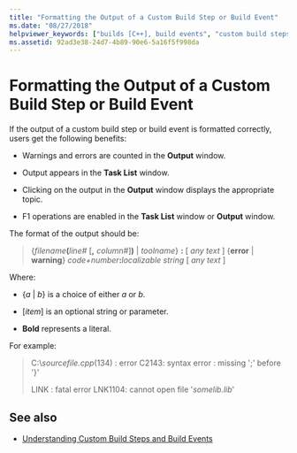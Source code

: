```yaml
---
title: "Formatting the Output of a Custom Build Step or Build Event"
ms.date: "08/27/2018"
helpviewer_keywords: ["builds [C++], build events", "custom build steps [C++], output format", "events [C++], build", "build events [C++], output format", "build steps [C++], output format", "builds [C++], custom build steps"]
ms.assetid: 92ad3e38-24d7-4b89-90e6-5a16f5f998da
---
```

# Formatting the Output of a Custom Build Step or Build Event

If the output of a custom build step or build event is formatted correctly, users get the following benefits:

- Warnings and errors are counted in the **Output** window.

- Output appears in the **Task List** window.

- Clicking on the output in the **Output** window displays the appropriate topic.

- F1 operations are enabled in the **Task List** window or **Output** window.

The format of the output should be:

> {<em>filename</em>**(**<em>line#</em> \[**,** <em>column#</em>]**)** &#124; *toolname*} **:** \[ <em>any text</em> ] {**error** &#124; **warning**} <em>code+number</em>**:**<em>localizable string</em> \[ <em>any text</em> ]

Where:

- {*a* &#124; *b*} is a choice of either *a* or *b*.

- \[<em>item</em>] is an optional string or parameter.

- **Bold** represents a literal.

For example:

> C:\\*sourcefile.cpp*(134) : error C2143: syntax error : missing ';' before '}'
>
> LINK : fatal error LNK1104: cannot open file '*somelib.lib*'

## See also

- [Understanding Custom Build Steps and Build Events](../ide/understanding-custom-build-steps-and-build-events.md)
